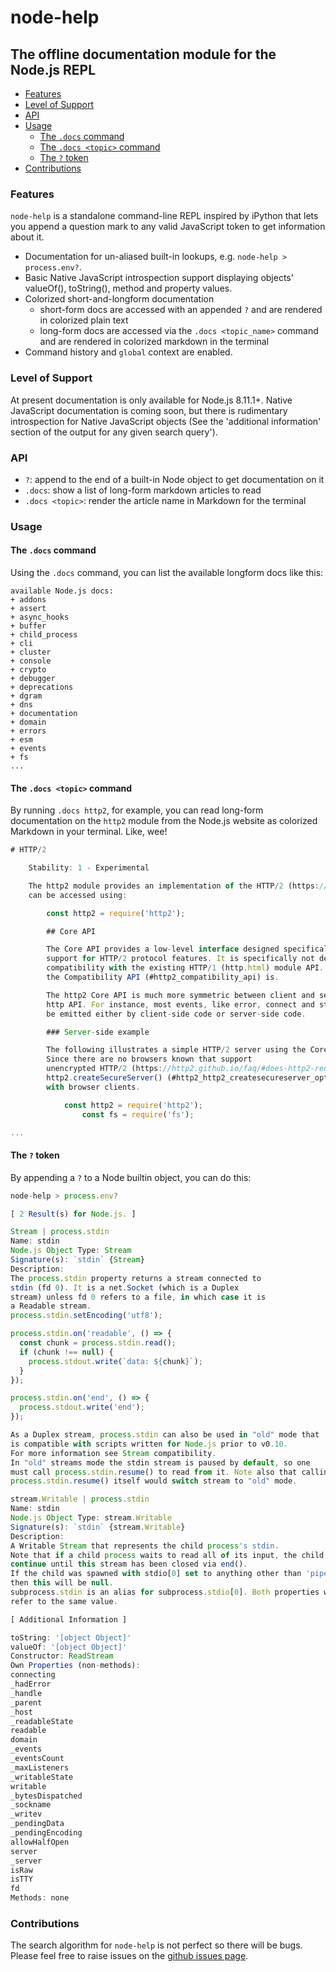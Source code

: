 # node-help

## The offline documentation module for the Node.js REPL 

+ [Features](#features)
+ [Level of Support](#level-of-support)
+ [API](#api)
+ [Usage](#usage)
  - [The `.docs` command](#the--docs--command)
  - [The `.docs <topic>` command](#the--docs--topic---command)
  - [The `?` token](#the-----token)
+ [Contributions](#contributions)

### Features

`node-help` is a standalone command-line REPL inspired by iPython that lets you append a question mark to any valid JavaScript token to get information about it.

- Documentation for un-aliased built-in lookups, e.g. `node-help > process.env?`.
- Basic Native JavaScript introspection support displaying objects' valueOf(), toString(), method and property values.
- Colorized short-and-longform documentation
    + short-form docs are accessed with an appended `?` and are rendered in colorized plain text 
    + long-form docs are accessed via the `.docs <topic_name>` command and are rendered in colorized markdown in the terminal
- Command history and `global` context are enabled.

### Level of Support

At present documentation is only available for Node.js 8.11.1+. Native JavaScript documentation is coming soon, but there is rudimentary introspection for Native JavaScript objects (See the 'additional information' section of the output for any given search query'). 

### API

+ `?`: append to the end of a built-in Node object to get documentation on it
+ `.docs`: show a list of long-form markdown articles to read
+ `.docs <topic>`: render the article name in Markdown for the terminal 

### Usage 


#### The `.docs` command

Using the `.docs` command, you can list the available longform docs like this:

````
available Node.js docs:
+ addons
+ assert
+ async_hooks
+ buffer
+ child_process
+ cli
+ cluster
+ console
+ crypto
+ debugger
+ deprecations
+ dgram
+ dns
+ documentation
+ domain
+ errors
+ esm
+ events
+ fs
...
````

#### The `.docs <topic>` command

By running `.docs http2`, for example, you can read long-form documentation on the `http2` module from the Node.js website as colorized Markdown in your terminal. Like, wee!

````javascript
# HTTP/2

    Stability: 1 - Experimental

    The http2 module provides an implementation of the HTTP/2 (https://tools.ietf.org/html/rfc7540) protocol. It
    can be accessed using:

        const http2 = require('http2');

        ## Core API

        The Core API provides a low-level interface designed specifically around
        support for HTTP/2 protocol features. It is specifically not designed for
        compatibility with the existing HTTP/1 (http.html) module API. However,
        the Compatibility API (#http2_compatibility_api) is.

        The http2 Core API is much more symmetric between client and server than the
        http API. For instance, most events, like error, connect and stream, can
        be emitted either by client-side code or server-side code.

        ### Server-side example

        The following illustrates a simple HTTP/2 server using the Core API.
        Since there are no browsers known that support
        unencrypted HTTP/2 (https://http2.github.io/faq/#does-http2-require-encryption), the use of
        http2.createSecureServer() (#http2_http2_createsecureserver_options_onrequesthandler) is necessary when communicating
        with browser clients.

            const http2 = require('http2');
                const fs = require('fs');

...
````

#### The `?` token

By appending a `?` to a Node builtin object, you can do this:

````javascript
node-help > process.env?

[ 2 Result(s) for Node.js. ]

Stream | process.stdin 
Name: stdin
Node.js Object Type: Stream
Signature(s): `stdin` {Stream}  
Description: 
The process.stdin property returns a stream connected to
stdin (fd 0). It is a net.Socket (which is a Duplex
stream) unless fd 0 refers to a file, in which case it is
a Readable stream.
process.stdin.setEncoding('utf8');

process.stdin.on('readable', () => {
  const chunk = process.stdin.read();
  if (chunk !== null) {
    process.stdout.write(`data: ${chunk}`);
  }
});

process.stdin.on('end', () => {
  process.stdout.write('end');
});

As a Duplex stream, process.stdin can also be used in "old" mode that
is compatible with scripts written for Node.js prior to v0.10.
For more information see Stream compatibility.
In "old" streams mode the stdin stream is paused by default, so one
must call process.stdin.resume() to read from it. Note also that calling
process.stdin.resume() itself would switch stream to "old" mode.

stream.Writable | process.stdin 
Name: stdin
Node.js Object Type: stream.Writable
Signature(s): `stdin` {stream.Writable}  
Description: 
A Writable Stream that represents the child process's stdin.
Note that if a child process waits to read all of its input, the child will not
continue until this stream has been closed via end().
If the child was spawned with stdio[0] set to anything other than 'pipe',
then this will be null.
subprocess.stdin is an alias for subprocess.stdio[0]. Both properties will
refer to the same value.

[ Additional Information ]

toString: '[object Object]'
valueOf: '[object Object]'
Constructor: ReadStream
Own Properties (non-methods): 
connecting
_hadError
_handle
_parent
_host
_readableState
readable
domain
_events
_eventsCount
_maxListeners
_writableState
writable
_bytesDispatched
_sockname
_writev
_pendingData
_pendingEncoding
allowHalfOpen
server
_server
isRaw
isTTY
fd
Methods: none
````

### Contributions

The search algorithm for `node-help` is not perfect so there will be bugs.  Please feel free to raise issues on the [github issues page](https://github.com/foundling/node-help/issues).
